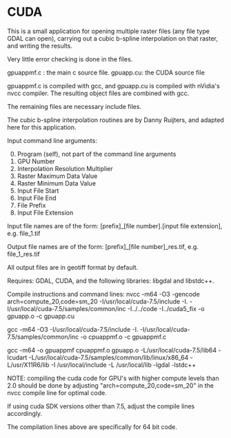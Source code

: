 # CUDA

This is a small application for opening multiple raster files (any file
type GDAL can open), carrying out a cubic b-spline interpolation on that
raster, and writing the results.

Very little error checking is done in the files.

gpuappmf.c : the main c source file.
gpuapp.cu:    the CUDA source file

gpuappmf.c is compiled with gcc, and gpuapp.cu is compiled with nVidia's nvcc compiler. 
The resulting object files are combined with gcc.

The remaining files are necessary include files.

The cubic b-spline interpolation routines are by Danny Ruijters, and adapted here for this application.

Input command line arguments:

0) Program (self), not part of the command line arguments
1) GPU Number
2) Interpolation Resolution Multiplier
3) Raster Maximum Data Value
4) Raster Minimum Data Value
5) Input File Start
6) Input File End
7) File Prefix
8) Input File Extension

Input file names are of the form: 
[prefix]_[file number].[input file extension], e.g. file_1.tif

Output file names are of the form:
[prefix]_[file number]_res.tif, e.g. file_1_res.tif

All output files are in geotiff format by default.


Requires: GDAL, CUDA, and the following libraries:  libgdal and libstdc++.

Compile instructions and command lines:
nvcc -m64 -O3 -gencode arch=compute_20,code=sm_20 -I/usr/local/cuda-7.5/include -I. -I/usr/local/cuda-7.5/samples/common/inc -I../../code -I../cuda5_fix -o gpuapp.o -c gpuapp.cu

gcc -m64  -O3 -I/usr/local/cuda-7.5/include -I. -I/usr/local/cuda-7.5/samples/common/inc -o cpuappmf.o -c gpuappmf.c

gcc -m64 -o gpuappmf cpuappmf.o gpuapp.o -L/usr/local/cuda-7.5/lib64 -lcudart -L/usr/local/cuda-7.5/samples/common/lib/linux/x86_64
-L/usr/X11R6/lib -I /usr/local/include -L /usr/local/lib -lgdal -lstdc++

NOTE: compiling the cuda code for GPU's with higher compute levels than 2.0 should be done by adjusting "arch=compute_20,code=sm_20" in
the nvcc compile line for optimal code.

If using cuda SDK versions other than 7.5, adjust the compile lines accordingly.

The compilation lines above are specifically for 64 bit code.
